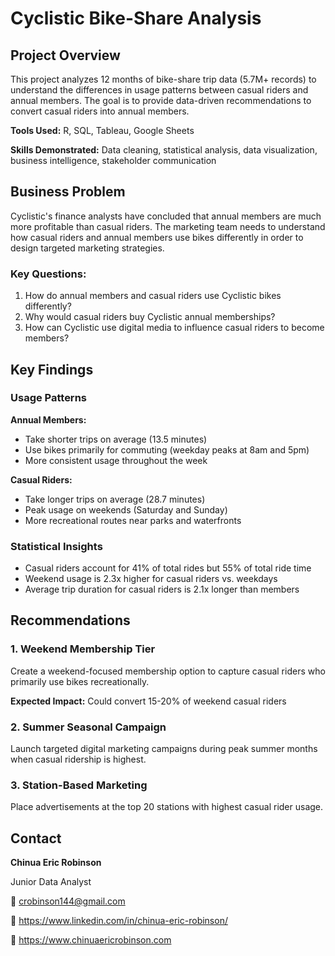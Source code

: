 # Cyclistic Bike-Share Analysis

## Project Overview

This project analyzes 12 months of bike-share trip data (5.7M+ records) to understand the differences in usage patterns between casual riders and annual members. The goal is to provide data-driven recommendations to convert casual riders into annual members.

**Tools Used:** R, SQL, Tableau, Google Sheets

**Skills Demonstrated:** Data cleaning, statistical analysis, data visualization, business intelligence, stakeholder communication

## Business Problem

Cyclistic's finance analysts have concluded that annual members are much more profitable than casual riders. The marketing team needs to understand how casual riders and annual members use bikes differently in order to design targeted marketing strategies.

### Key Questions:

1. How do annual members and casual riders use Cyclistic bikes differently?
2. Why would casual riders buy Cyclistic annual memberships?
3. How can Cyclistic use digital media to influence casual riders to become members?

## Key Findings

### Usage Patterns

**Annual Members:**

- Take shorter trips on average (13.5 minutes)
- Use bikes primarily for commuting (weekday peaks at 8am and 5pm)
- More consistent usage throughout the week

**Casual Riders:**

- Take longer trips on average (28.7 minutes)
- Peak usage on weekends (Saturday and Sunday)
- More recreational routes near parks and waterfronts

### Statistical Insights

- Casual riders account for 41% of total rides but 55% of total ride time
- Weekend usage is 2.3x higher for casual riders vs. weekdays
- Average trip duration for casual riders is 2.1x longer than members

## Recommendations

### 1. Weekend Membership Tier

Create a weekend-focused membership option to capture casual riders who primarily use bikes recreationally.

**Expected Impact:** Could convert 15-20% of weekend casual riders

### 2. Summer Seasonal Campaign

Launch targeted digital marketing campaigns during peak summer months when casual ridership is highest.

### 3. Station-Based Marketing

Place advertisements at the top 20 stations with highest casual rider usage.

## Contact

**Chinua Eric Robinson**

Junior Data Analyst

📧 [crobinson144@gmail.com](mailto:crobinson144@gmail.com)

🔗 https://www.linkedin.com/in/chinua-eric-robinson/

💼 https://www.chinuaericrobinson.com

